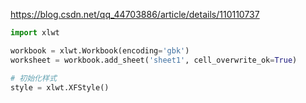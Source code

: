 https://blog.csdn.net/qq_44703886/article/details/110110737

```python
import xlwt

workbook = xlwt.Workbook(encoding='gbk')
worksheet = workbook.add_sheet('sheet1', cell_overwrite_ok=True)

# 初始化样式
style = xlwt.XFStyle()
```


